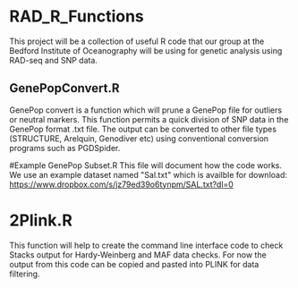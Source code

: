 # RAD_R_Functions

This project will be a collection of useful R code that our group at the Bedford Institute of Oceanography will be using for
genetic analysis using RAD-seq and SNP data. 

## GenePopConvert.R
GenePop convert is a function which will prune a GenePop file for outliers or neutral markers.
This function permits a quick division of SNP data in the GenePop format .txt file. The output can be converted to 
other file types (STRUCTURE, Arelquin, Genodiver etc) using conventional conversion programs such as PGDSpider. 

  #Example GenePop Subset.R
  This file will document how the code works. We use an example dataset named "Sal.txt" which is availble for download:
  https://www.dropbox.com/s/jz79ed39o6tynpm/SAL.txt?dl=0
  
# 2Plink.R 
This function will help to create the command line interface code to check Stacks output for Hardy-Weinberg and MAF data checks. 
For now the output from this code can be copied and pasted into PLINK for data filtering. 

